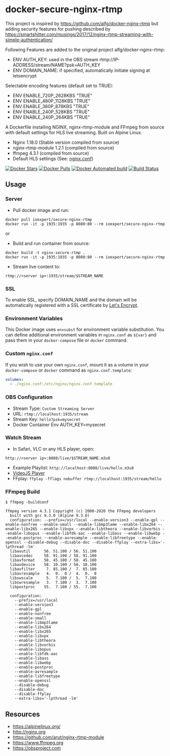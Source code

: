 # docker-secure-nginx-rtmp
This project is inspired by https://github.com/alfg/docker-nginx-rtmp but adding security features for pushing described by https://smartshitter.com/musings/2017/12/nginx-rtmp-streaming-with-simple-authentication/

Following Features are added to the original project alfg/docker-nginx-rtmp:
* ENV AUTH_KEY: used in the OBS stream rtmp://IP-ADDRESS/stream/NAME?psk=AUTH_KEY
* ENV DOMAIN_NAME: if specified, automatically initiate signing at letsencrypt

Selectable encoding features (default set to TRUE):
 * ENV ENABLE_720P_2628KBS "TRUE"
 * ENV ENABLE_480P_1128KBS "TRUE"
 * ENV ENABLE_360P_878KBS "TRUE"
 * ENV ENABLE_240P_528KBS "TRUE"
 * ENV ENABLE_240P_264KBS "TRUE"

A Dockerfile installing NGINX, nginx-rtmp-module and FFmpeg from source with
default settings for HLS live streaming. Built on Alpine Linux.

* Nginx 1.18.0 (Stable version compiled from source)
* nginx-rtmp-module 1.2.1 (compiled from source)
* ffmpeg 4.3.1 (compiled from source)
* Default HLS settings (See: [nginx.conf](nginx.conf))

[![Docker Stars](https://img.shields.io/docker/stars/ioexpert/secure-nginx-rtmp.svg)](https://hub.docker.com/r/ioexpert/secure-nginx-rtmp/)
[![Docker Pulls](https://img.shields.io/docker/pulls/ioexpert/secure-nginx-rtmp.svg)](https://hub.docker.com/r/ioexpert/secure-nginx-rtmp/)
[![Docker Automated build](https://img.shields.io/docker/automated/ioexpert/secure-nginx-rtmp.svg)](https://hub.docker.com/r/ioexpert/secure-nginx-rtmp/builds/)
[![Build Status](https://travis-ci.org/schreinerman/docker-secure-nginx-rtmp.svg?branch=master)](https://travis-ci.org/schreinerman/docker-ioexpert/secure-nginx-rtmp)

## Usage

### Server
* Pull docker image and run:
```
docker pull ioexpert/secure-nginx-rtmp
docker run -it -p 1935:1935 -p 8080:80 --rm ioexpert/secure-nginx-rtmp
```
or 

* Build and run container from source:
```
docker build -t nginx-secure-rtmp .
docker run -it -p 1935:1935 -p 8080:80 --rm ioexpert/secure-nginx-rtmp
```

* Stream live content to:
```
rtmp://<server ip>:1935/stream/$STREAM_NAME
```

### SSL 
To enable SSL, specify DOMAIN_NAME and the domain will be automatically registered with a SSL certificate by [Let's Encrypt](https://letsencrypt.org).

### Environment Variables
This Docker image uses `envsubst` for environment variable substitution. You can define additional environment variables in `nginx.conf` as `${var}` and pass them in your `docker-compose` file or `docker` command.


### Custom `nginx.conf`
If you wish to use your own `nginx.conf`, mount it as a volume in your `docker-compose` or `docker` command as `nginx.conf.template`:
```yaml
volumes:
  - ./nginx.conf:/etc/nginx/nginx.conf.template
```

### OBS Configuration
* Stream Type: `Custom Streaming Server`
* URL: `rtmp://localhost:1935/stream`
* Stream Key: `hello?psk=mysecret`
* Docker Container Env AUTH_KEY=mysecret

### Watch Stream
* In Safari, VLC or any HLS player, open:
```
http://<server ip>:8080/live/$STREAM_NAME.m3u8
```
* Example Playlist: `http://localhost:8080/live/hello.m3u8`
* [VideoJS Player](https://hls-js.netlify.app/demo/?src=http%3A%2F%2Flocalhost%3A8080%2Flive%2Fhello.m3u8)
* FFplay: `ffplay -fflags nobuffer rtmp://localhost:1935/stream/hello`

### FFmpeg Build
```
$ ffmpeg -buildconf

ffmpeg version 4.3.1 Copyright (c) 2000-2020 the FFmpeg developers
  built with gcc 9.3.0 (Alpine 9.3.0)
  configuration: --prefix=/usr/local --enable-version3 --enable-gpl --enable-nonfree --enable-small --enable-libmp3lame --enable-libx264 --enable-libx265 --enable-libvpx --enable-libtheora --enable-libvorbis --enable-libopus --enable-libfdk-aac --enable-libass --enable-libwebp --enable-postproc --enable-avresample --enable-libfreetype --enable-openssl --disable-debug --disable-doc --disable-ffplay --extra-libs='-lpthread -lm'
  libavutil      56. 51.100 / 56. 51.100
  libavcodec     58. 91.100 / 58. 91.100
  libavformat    58. 45.100 / 58. 45.100
  libavdevice    58. 10.100 / 58. 10.100
  libavfilter     7. 85.100 /  7. 85.100
  libavresample   4.  0.  0 /  4.  0.  0
  libswscale      5.  7.100 /  5.  7.100
  libswresample   3.  7.100 /  3.  7.100
  libpostproc    55.  7.100 / 55.  7.100

  configuration:
    --prefix=/usr/local
    --enable-version3
    --enable-gpl
    --enable-nonfree
    --enable-small
    --enable-libmp3lame
    --enable-libx264
    --enable-libx265
    --enable-libvpx
    --enable-libtheora
    --enable-libvorbis
    --enable-libopus
    --enable-libfdk-aac
    --enable-libass
    --enable-libwebp
    --enable-postproc
    --enable-avresample
    --enable-libfreetype
    --enable-openssl
    --disable-debug
    --disable-doc
    --disable-ffplay
    --extra-libs='-lpthread -lm'
```

## Resources
* https://alpinelinux.org/
* http://nginx.org
* https://github.com/arut/nginx-rtmp-module
* https://www.ffmpeg.org
* https://obsproject.com
